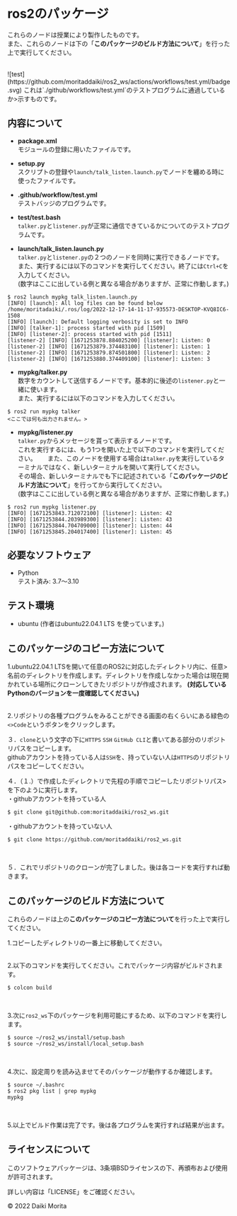 # ros2のパッケージ

これらのノードは授業により製作したものです。  
また、これらのノードは下の「**このパッケージのビルド方法について**」を行った上で実行してください。  

<br>
![test](https://github.com/moritaddaiki/ros2_ws/actions/workflows/test.yml/badge.svg)  
これは`./github/workflows/test.yml`のテストプログラムに通過しているか>示すものです。
<br>


## 内容について

* **package.xml**  
モジュールの登録に用いたファイルです。  

* **setup.py**  
スクリプトの登録や`launch/talk_listen.launch.py`でノードを纏める時に使ったファイルです。  

* **.github/workflow/test.yml**  
テストバッジのプログラムです。

* **test/test.bash**  
`talker.py`と`listener.py`が正常に通信できているかについてのテストプログラムです。  

* **launch/talk_listen.launch.py**  
`talker.py`と`listener.py`の２つのノードを同時に実行できるノードです。  
また、実行するには以下のコマンドを実行してください。終了には`Ctrl+C`を入力してください。  
(数字はここに出している例と異なる場合がありますが、正常に作動します。)   
```
$ ros2 launch mypkg talk_listen.launch.py
[INFO] [launch]: All log files can be found below /home/moritadaiki/.ros/log/2022-12-17-14-11-17-935573-DESKTOP-KVQ8IC6-1508
[INFO] [launch]: Default logging verbosity is set to INFO
[INFO] [talker-1]: process started with pid [1509]
[INFO] [listener-2]: process started with pid [1511]
[listener-2] [INFO] [1671253878.884025200] [listener]: Listen: 0
[listener-2] [INFO] [1671253879.374483100] [listener]: Listen: 1
[listener-2] [INFO] [1671253879.874501800] [listener]: Listen: 2
[listener-2] [INFO] [1671253880.374409100] [listener]: Listen: 3
```

* **mypkg/talker.py**  
数字をカウントして送信するノードです。基本的に後述の`listener.py`と一緒に使います。  
また、実行するには以下のコマンドを入力してください。

```
$ ros2 run mypkg talker
<ここでは何も出力されません。>
```  

* **mypkg/listener.py**  
`talker.py`からメッセージを貰って表示するノードです。  
これを実行するには、もう1つを開いた上で以下のコマンドを実行してください。　　
また、このノードを使用する場合は`talker.py`を実行しているターミナルではなく、新しいターミナルを開いて実行してください。  
その場合、新しいターミナルでも下に記述されている「**このパッケージのビルド方法について**」を行ってから実行してください。  
(数字はここに出している例と異なる場合がありますが、正常に作動します。) 

```
$ ros2 run mypkg listener.py
[INFO] [1671253843.712072100] [listener]: Listen: 42
[INFO] [1671253844.203989300] [listener]: Listen: 43
[INFO] [1671253844.704709000] [listener]: Listen: 44
[INFO] [1671253845.204017400] [listener]: Listen: 45
```



## 必要なソフトウェア
* Python  
テスト済み: 3.7～3.10

## テスト環境
* ubuntu
(作者はubuntu22.04.1 LTS を使っています。)


## このパッケージのコピー方法について

1.ubuntu22.04.1 LTSを開いて任意のROS2に対応したディレクトリ内に、任意>名前のディレクトリを作成します。ディレクトリを作成しなかった場合は現在開かれている場所にクローンしてきたリポジトリが作成されます。
__(対応しているPythonのバージョンを一度確認してください。)__  
<br>

2.リポジトリの各種プログラムをみることができる画面の右くらいにある緑色の`<>Code`というボタンをクリックします。
<br>

３．`clone`という文字の下に`HTTPS` `SSH` `GitHub CLI`と書いてある部分のリポジトリパスをコピーします。  
githubアカウントを持っている人は`SSH`を、持っていない人は`HTTPS`のリポジトリパスをコピーしてください。
<br>

４．（１.）で作成したディレクトリで先程の手順でコピーしたリポジトリパス>を下のように実行します。  
・githubアカウントを持っている人
```
$ git clone git@github.com:moritaddaiki/ros2_ws.git
```
・githubアカウントを持っていない人
```
$ git clone https://github.com/moritaddaiki/ros2_ws.git
```
<br>

５．これでリポジトリのクローンが完了しました。後は各コードを実行すれば動きます。
<br>

## このパッケージのビルド方法について

これらのノードは上の**このパッケージのコピー方法について**を行った上で実行してください。　　


1.コピーしたディレクトリの一番上に移動してください。  
<br>

2.以下のコマンドを実行してください。これでパッケージ内容がビルドされます。  
```
$ colcon build
``` 
<br> 

3.次に`ros2_ws`下のパッケージを利用可能にするため、以下のコマンドを実行します。  
```
$ source ~/ros2_ws/install/setup.bash
$ source ~/ros2_ws/install/local_setup.bash
```  
<br>

4.次に、設定周りを読み込ませてそのパッケージが動作するか確認します。
```
$ source ~/.bashrc
$ ros2 pkg list | grep mypkg
mypkg
```  
<br>

5.以上でビルド作業は完了です。後は各プログラムを実行すれば結果が出ます。  



## ライセンスについて

このソフトウェアパッケージは、3条項BSDライセンスの下、再頒布および使用が許可されます。

詳しい内容は「LICENSE」をご確認ください。

 © 2022 Daiki Morita
